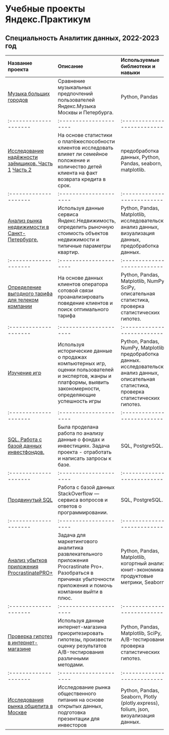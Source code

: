 # Учебные проекты Яндекс.Практикум
## Специальность Аналитик данных, 2022-2023 год



| Название проекта             | Описание           | Используемые библиотеки и навыки                |
| :-------------------- | :--------------------- |:---------------------------|
|[Музыка больших городов](big_sity_musik.ipynb)|Сравнение музыкальных предпочтений пользователей Яндекс.Музыка Москвы и Петербурга. |Python, Pandas |
| :-------------------- | :--------------------- |:---------------------------|
|[Исследование надёжности заёмщиков. Часть 1](Borrowers_1.ipynb) [Часть 2](Borrowers_2.ipynb)|На основе статистики о платёжеспособности клиентов исследовать влияет ли семейное положение и количество детей клиента на факт возврата кредита в срок. | предобработка данных, Python, Pandas, seaborn, matplotlib. |
| :-------------------- | :--------------------- |:---------------------------|
|[Анализ рынка недвижимости в Санкт-Петербурге.](real_estate_fin.ipynb)|Используя данные сервиса Яндекс.Недвижимость, определить рыночную стоимость объектов недвижимости и типичные параметры квартир.|Python, Pandas, Matplotlib, исследовательский анализ данных, визуализация данных, предобработка данных. |
| :-------------------- | :--------------------- |:---------------------------|
|[Определение выгодного тарифа для телеком компании](tarifs.ipynb)|На основе данных клиентов оператора сотовой связи проанализировать поведение клиентов и поиск оптимального тарифа | Python, Pandas, Matplotlib, NumPy, SciPy, описательная статистика, проверка статистических гипотез. |
| :-------------------- | :--------------------- |:---------------------------|
|[Изучение игр](game_projekt_fin.ipynb)|Используя исторические данные о продажах компьютерных игр, оценки пользователей и экспертов, жанры и платформы, выявить закономерности, определяющие успешность игры |Python, Pandas, NumPy, Matplotlib, предобработка данных. исследовательский анализ данных, описательная статистика, проверка статистических гипотез. |
| :-------------------- | :--------------------- |:---------------------------|
|[SQL. Работа с базой данных инвестфондов.](1_sql_tasks.sql)|Была проделана работа по анализу данные о фондах и инвестициях. Задача проекта - отработать и написать запросы к базе. | SQL, PostgreSQL.|
| :-------------------- | :--------------------- |:---------------------------|
|[Продвинутый SQL](2_sql_tasks.sql)|Работа с базой данных StackOverflow — сервиса вопросов и ответов о программировании.| SQL, PostgreSQL. |
| :-------------------- | :--------------------- |:---------------------------|
|[Анализ убытков приложения ProcrastinatePRO+](Analysis_Procrastinate_fin.ipynb)|Задача для маркетингового аналитика развлекательного приложения Procrastinate Pro+. Разобраться в причинах убыточности приложения и помочь компании выйти в плюс.| Python, Pandas, Matplotlib, когортный анализ, юнит-экономика, продуктовые метрики, Seaborn |
| :-------------------- | :--------------------- |:---------------------------|
|[Проверка гипотез в интернет-магазине](hypothesis_&_AB_testing_fin.ipynb)|Используя данные интернет-магазина приоритезировать гипотезы, произвести оценку результатов A/B-тестирования различными методами. | Python, Pandas, Matplotlib, SciPy, A/B-тестирование, проверка статистических гипотез. |
| :-------------------- | :--------------------- |:---------------------------|
|[Исследования рынка общепита в Москве](kafe_new_fin.ipynb)|Исследование рынка общественного питания на основе открытых данных, подготовка презентации для инвесторов | Python, Pandas, Seaborn, Plotly (plotly.express), folium, json, визуализация данных. |
